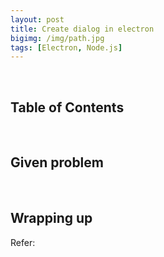 ```yaml
---
layout: post
title: Create dialog in electron
bigimg: /img/path.jpg
tags: [Electron, Node.js]
---
```






<br>

## Table of Contents



<br>

## Given problem



<br>

## Wrapping up





Refer:
